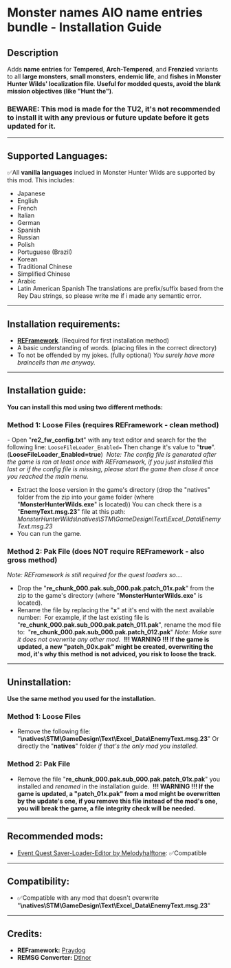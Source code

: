 # Monster names AIO name entries bundle - Installation Guide

## Description  
Adds **__name entries__** for **Tempered**, **Arch-Tempered**, and **Frenzied** variants to all **large monsters**, **small monsters**, **endemic life**, and **fishes** **__in Monster Hunter Wilds' localization file__**.
**__Useful for modded quests, avoid the blank mission objectives (like "Hunt the")__**.

### BEWARE: This mod is made for the TU2, it's not recommended to install it with any previous or future update before it gets updated for it.

---  

## Supported Languages:
✅All **vanilla languages** inclued in Monster Hunter Wilds are supported by this mod.
This includes:
- Japanese
- English
- French
- Italian
- German
- Spanish
- Russian
- Polish
- Portuguese (Brazil)
- Korean
- Traditional Chinese
- Simplified Chinese
- Arabic
- Latin American Spanish
The translations are prefix/suffix based from the Rey Dau strings, so please write me if i made any semantic error.

---  

## Installation requirements:  

- [**REFramework**](https://github.com/praydog/REFramework-nightly/releases). (Required for first installation method)  
- A basic understanding of words. (placing files in the correct directory)  
- To not be offended by my jokes. (fully optional) *You surely have more braincells than me anyway.*  

---  

## Installation guide:  
**You can install this mod using two different methods:**

### Method 1: Loose Files (requires REFramework - clean method)
﻿- Open "**re2_fw_config.txt**" with any text editor and search for the the following line:
  `LooseFileLoader_Enabled=`
﻿  Then change it's value to "**true**". (**__LooseFileLoader_Enabled=true__**)
﻿  *Note: The config file is generated after the game is ran at least once with REFramework, if you just installed this last or if the config file is missing, please start the game ﻿then close it once you reached the main menu.*
- Extract the loose version in the game's directory (drop the "natives" folder from the zip into your game folder (where "**MonsterHunterWilds.exe**" is located))
  You can check there is a "**EnemyText.msg.23**" file at this path:
﻿  *MonsterHunterWilds\natives\STM\GameDesign\Text\Excel_Data\EnemyText.msg.23*
- You can run the game.

### Method 2: Pak File (does NOT require REFramework - also gross method)
*Note: REFramework is still required for the quest loaders so....*
- Drop the "**re_chunk_000.pak.sub_000.pak.patch_01x.pak**" from the zip to the game's directory (where "**MonsterHunterWilds.exe**" is located).
- Rename the file by replacing the "**x**" at it's end with the next available number:
﻿  For example, if the last existing file is
﻿  "**re_chunk_000.pak.sub_000.pak.__patch_011.pak__**",
﻿  rename the mod file to:
﻿  "**re_chunk_000.pak.sub_000.pak.__patch_012.pak__**"
﻿  *Note: Make sure it does not overwrite any other mod.*
﻿  **__!!! WARNING !!! If the game is updated, a new "patch_00x.pak" might be created, overwriting the mod, it's why this method is not adviced, you risk to loose the ﻿﻿﻿track.__**

---  

## Uninstallation:  
**Use the same method you used for the installation.**

### Method 1: Loose Files
- Remove the following file:
﻿  "**\natives\STM\GameDesign\Text\Excel_Data\EnemyText.msg.23**"
﻿  Or directly the "**natives**" folder *if that's the only mod you installed*.

### Method 2: Pak File
- Remove the file "**re_chunk_000.pak.sub_000.pak.patch_01x.pak**" you installed and *renamed* in the installation guide.
﻿﻿  **__!!! WARNING !!! If the game is updated, a "patch_01x.pak" from a mod might be overwritten by the update's one, if you remove this file instead of the mod's one, you will break the game, a file ﻿﻿﻿integrity check will be needed.__**

---  

## Recommended mods:  
- [Event Quest Saver-Loader-Editor by Melodyhalftone](https://www.nexusmods.com/monsterhunterwilds/mods/1087): ✅Compatible

---  

## Compatibility:  
- ✅Compatible with any mod that doesn't overwrite "**\natives\STM\GameDesign\Text\Excel_Data\EnemyText.msg.23**"

---  

## Credits:  
- **REFramework:** [Praydog](https://github.com/praydog)
- **REMSG Converter:** [Dtlnor](https://github.com/dtlnor/REMSG_Converter)
